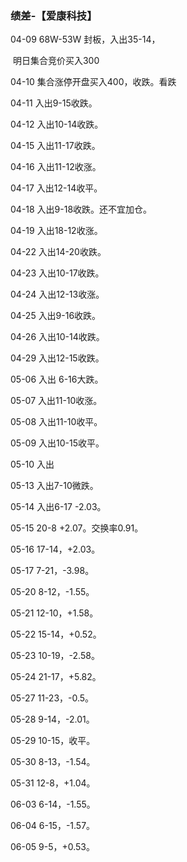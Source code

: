 ### 绩差-【爱康科技】

04-09 68W-53W 封板，入出35-14，

​            明日集合竞价买入300

04-10 集合涨停开盘买入400，收跌。看跌

04-11 入出9-15收跌。

04-12 入出10-14收跌。

04-15 入出11-17收跌。

04-16 入出11-12收涨。

04-17 入出12-14收平。

04-18 入出9-18收跌。还不宜加仓。

04-19 入出18-12收涨。

04-22 入出14-20收跌。

04-23 入出10-17收跌。

04-24 入出12-13收涨。

04-25 入出9-16收跌。

04-26 入出10-14收跌。

04-29 入出12-15收跌。

05-06 入出 6-16大跌。

05-07 入出11-10收涨。

05-08 入出11-10收平。

05-09 入出10-15收平。 

05-10 入出

05-13 入出7-10微跌。

05-14 入出6-17 -2.03。

05-15 20-8 +2.07。交换率0.91。

05-16 17-14，+2.03。

05-17 7-21，-3.98。

05-20 8-12，-1.55。

05-21 12-10，+1.58。

05-22 15-14，+0.52。

05-23 10-19，-2.58。

05-24 21-17，+5.82。

05-27 11-23，-0.5。

05-28 9-14，-2.01。

05-29 10-15，收平。

05-30 8-13，-1.54。

05-31 12-8，+1.04。

06-03 6-14，-1.55。

06-04 6-15，-1.57。

06-05 9-5，+0.53。